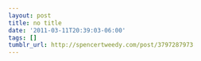 ```yaml
---
layout: post
title: no title
date: '2011-03-11T20:39:03-06:00'
tags: []
tumblr_url: http://spencertweedy.com/post/3797287973
---
```

